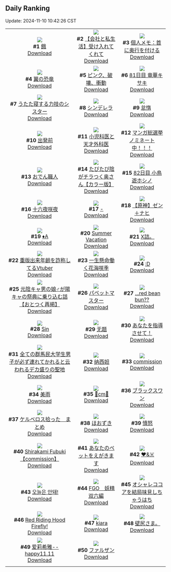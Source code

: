 ## Daily Ranking
Update: 2024-11-10 10:42:26 CST

|      |      |      |
| :----: | :----: | :----: |
| ![](https://i.pixiv.re/c/240x480/img-master/img/2024/11/07/00/00/05/124059732_p0_master1200.jpg)<br>**#1** [餓](https://www.pixiv.net/artworks/124059732)<br>[Download](https://i.pixiv.re/img-original/img/2024/11/07/00/00/05/124059732_p0.jpg) | ![](https://i.pixiv.re/c/240x480/img-master/img/2024/11/08/12/00/12/124097185_p0_master1200.jpg)<br>**#2** [【会社と私生活】受け入れてくれて](https://www.pixiv.net/artworks/124097185)<br>[Download](https://i.pixiv.re/img-original/img/2024/11/08/12/00/12/124097185_p0.jpg) | ![](https://i.pixiv.re/c/240x480/img-master/img/2024/11/07/06/00/04/124065876_p0_master1200.jpg)<br>**#3** [個人メモ：首に奥行を付ける](https://www.pixiv.net/artworks/124065876)<br>[Download](https://i.pixiv.re/img-original/img/2024/11/07/06/00/04/124065876_p0.jpg) |
| ![](https://i.pixiv.re/c/240x480/img-master/img/2024/11/08/07/30/01/124093793_p0_master1200.jpg)<br>**#4** [翼の恐竜](https://www.pixiv.net/artworks/124093793)<br>[Download](https://i.pixiv.re/img-original/img/2024/11/08/07/30/01/124093793_p0.jpg) | ![](https://i.pixiv.re/c/240x480/img-master/img/2024/11/07/21/21/19/124081599_p0_master1200.jpg)<br>**#5** [ピンク、破壊、衝動](https://www.pixiv.net/artworks/124081599)<br>[Download](https://i.pixiv.re/img-original/img/2024/11/07/21/21/19/124081599_p0.jpg) | ![](https://i.pixiv.re/c/240x480/img-master/img/2024/11/07/12/52/22/124070993_p0_master1200.jpg)<br>**#6** [81日目 竜華キサキ](https://www.pixiv.net/artworks/124070993)<br>[Download](https://i.pixiv.re/img-original/img/2024/11/07/12/52/22/124070993_p0.png) |
| ![](https://i.pixiv.re/c/240x480/img-master/img/2024/11/08/19/50/57/124106175_p0_master1200.jpg)<br>**#7** [うたた寝する力技のシスター](https://www.pixiv.net/artworks/124106175)<br>[Download](https://i.pixiv.re/img-original/img/2024/11/08/19/50/57/124106175_p0.jpg) | ![](https://i.pixiv.re/c/240x480/img-master/img/2024/11/08/00/00/17/124086847_p0_master1200.jpg)<br>**#8** [シンデレラ](https://www.pixiv.net/artworks/124086847)<br>[Download](https://i.pixiv.re/img-original/img/2024/11/08/00/00/17/124086847_p0.jpg) | ![](https://i.pixiv.re/c/240x480/img-master/img/2024/11/07/11/34/30/124069802_p0_master1200.jpg)<br>**#9** [怠惰](https://www.pixiv.net/artworks/124069802)<br>[Download](https://i.pixiv.re/img-original/img/2024/11/07/11/34/30/124069802_p0.png) |
| ![](https://i.pixiv.re/c/240x480/img-master/img/2024/11/08/00/00/17/124086849_p0_master1200.jpg)<br>**#10** [出発前](https://www.pixiv.net/artworks/124086849)<br>[Download](https://i.pixiv.re/img-original/img/2024/11/08/00/00/17/124086849_p0.png) | ![](https://i.pixiv.re/c/240x480/img-master/img/2024/11/07/20/34/12/124080141_p0_master1200.jpg)<br>**#11** [小児科医と天才外科医](https://www.pixiv.net/artworks/124080141)<br>[Download](https://i.pixiv.re/img-original/img/2024/11/07/20/34/12/124080141_p0.png) | ![](https://i.pixiv.re/c/240x480/img-master/img/2024/11/08/08/44/19/124094698_p0_master1200.jpg)<br>**#12** [マンガ総選挙ノミネート中！！！](https://www.pixiv.net/artworks/124094698)<br>[Download](https://i.pixiv.re/img-original/img/2024/11/08/08/44/19/124094698_p0.jpg) |
| ![](https://i.pixiv.re/c/240x480/img-master/img/2024/11/08/20/30/01/124107421_p0_master1200.jpg)<br>**#13** [おでん職人](https://www.pixiv.net/artworks/124107421)<br>[Download](https://i.pixiv.re/img-original/img/2024/11/08/20/30/01/124107421_p0.png) | ![](https://i.pixiv.re/c/240x480/img-master/img/2024/11/07/00/00/14/124059774_p0_master1200.jpg)<br>**#14** [たびたび陰がチラつく奥さん【カラー版】](https://www.pixiv.net/artworks/124059774)<br>[Download](https://i.pixiv.re/img-original/img/2024/11/07/00/00/14/124059774_p0.jpg) | ![](https://i.pixiv.re/c/240x480/img-master/img/2024/11/08/13/58/53/124099015_p0_master1200.jpg)<br>**#15** [82日目 小鳥遊ホシノ](https://www.pixiv.net/artworks/124099015)<br>[Download](https://i.pixiv.re/img-original/img/2024/11/08/13/58/53/124099015_p0.png) |
| ![](https://i.pixiv.re/c/240x480/img-master/img/2024/11/07/17/31/03/124075351_p0_master1200.jpg)<br>**#16** [十六夜咲夜](https://www.pixiv.net/artworks/124075351)<br>[Download](https://i.pixiv.re/img-original/img/2024/11/07/17/31/03/124075351_p0.jpg) | ![](https://i.pixiv.re/c/240x480/img-master/img/2024/11/07/00/00/11/124059762_p0_master1200.jpg)<br>**#17** [-](https://www.pixiv.net/artworks/124059762)<br>[Download](https://i.pixiv.re/img-original/img/2024/11/07/00/00/11/124059762_p0.jpg) | ![](https://i.pixiv.re/c/240x480/img-master/img/2024/11/07/18/16/11/124076462_p0_master1200.jpg)<br>**#18** [【原神】ゼン＋ナヒ](https://www.pixiv.net/artworks/124076462)<br>[Download](https://i.pixiv.re/img-original/img/2024/11/07/18/16/11/124076462_p0.jpg) |
| ![](https://i.pixiv.re/c/240x480/img-master/img/2024/11/08/00/19/42/124087791_p0_master1200.jpg)<br>**#19** [♦A](https://www.pixiv.net/artworks/124087791)<br>[Download](https://i.pixiv.re/img-original/img/2024/11/08/00/19/42/124087791_p0.jpg) | ![](https://i.pixiv.re/c/240x480/img-master/img/2024/11/07/18/53/07/124077320_p0_master1200.jpg)<br>**#20** [Summer Vacation](https://www.pixiv.net/artworks/124077320)<br>[Download](https://i.pixiv.re/img-original/img/2024/11/07/18/53/07/124077320_p0.png) | ![](https://i.pixiv.re/c/240x480/img-master/img/2024/11/07/17/34/12/124075408_p0_master1200.jpg)<br>**#21** [X詰。](https://www.pixiv.net/artworks/124075408)<br>[Download](https://i.pixiv.re/img-original/img/2024/11/07/17/34/12/124075408_p0.jpg) |
| ![](https://i.pixiv.re/c/240x480/img-master/img/2024/11/08/21/02/58/124108548_p0_master1200.jpg)<br>**#22** [重版出来年齢を詐称してるVtuber](https://www.pixiv.net/artworks/124108548)<br>[Download](https://i.pixiv.re/img-original/img/2024/11/08/21/02/58/124108548_p0.png) | ![](https://i.pixiv.re/c/240x480/img-master/img/2024/11/07/18/01/43/124076140_p0_master1200.jpg)<br>**#23** [一生懸命働く花海咲季](https://www.pixiv.net/artworks/124076140)<br>[Download](https://i.pixiv.re/img-original/img/2024/11/07/18/01/43/124076140_p0.png) | ![](https://i.pixiv.re/c/240x480/img-master/img/2024/11/07/13/36/33/124071632_p0_master1200.jpg)<br>**#24** [:D](https://www.pixiv.net/artworks/124071632)<br>[Download](https://i.pixiv.re/img-original/img/2024/11/07/13/36/33/124071632_p0.jpg) |
| ![](https://i.pixiv.re/c/240x480/img-master/img/2024/11/08/12/01/55/124097276_p0_master1200.jpg)<br>**#25** [元陰キャ男の娘♂が陽キャの祭典に乗り込む話【おとつく再掲】](https://www.pixiv.net/artworks/124097276)<br>[Download](https://i.pixiv.re/img-original/img/2024/11/08/12/01/55/124097276_p0.jpg) | ![](https://i.pixiv.re/c/240x480/img-master/img/2024/11/08/07/08/15/124093566_p0_master1200.jpg)<br>**#26** [パペットマスター](https://www.pixiv.net/artworks/124093566)<br>[Download](https://i.pixiv.re/img-original/img/2024/11/08/07/08/15/124093566_p0.jpg) | ![](https://i.pixiv.re/c/240x480/img-master/img/2024/11/07/00/00/06/124059740_p0_master1200.jpg)<br>**#27** [...red bean bun??](https://www.pixiv.net/artworks/124059740)<br>[Download](https://i.pixiv.re/img-original/img/2024/11/07/00/00/06/124059740_p0.jpg) |
| ![](https://i.pixiv.re/c/240x480/img-master/img/2024/11/07/00/30/01/124061061_p0_master1200.jpg)<br>**#28** [Sin](https://www.pixiv.net/artworks/124061061)<br>[Download](https://i.pixiv.re/img-original/img/2024/11/07/00/30/01/124061061_p0.jpg) | ![](https://i.pixiv.re/c/240x480/img-master/img/2024/11/07/00/37/51/124061328_p0_master1200.jpg)<br>**#29** [无题](https://www.pixiv.net/artworks/124061328)<br>[Download](https://i.pixiv.re/img-original/img/2024/11/07/00/37/51/124061328_p0.jpg) | ![](https://i.pixiv.re/c/240x480/img-master/img/2024/11/08/16/08/00/124100899_p0_master1200.jpg)<br>**#30** [あなたを指導させて！](https://www.pixiv.net/artworks/124100899)<br>[Download](https://i.pixiv.re/img-original/img/2024/11/08/16/08/00/124100899_p0.jpg) |
| ![](https://i.pixiv.re/c/240x480/img-master/img/2024/11/07/12/05/14/124070294_p0_master1200.jpg)<br>**#31** [全ての群馬民大学生男子が必ず連れてかれると云われるデカ盛りの聖地](https://www.pixiv.net/artworks/124070294)<br>[Download](https://i.pixiv.re/img-original/img/2024/11/07/12/05/14/124070294_p0.jpg) | ![](https://i.pixiv.re/c/240x480/img-master/img/2024/11/07/00/00/21/124059823_p0_master1200.jpg)<br>**#32** [纳西妲](https://www.pixiv.net/artworks/124059823)<br>[Download](https://i.pixiv.re/img-original/img/2024/11/07/00/00/21/124059823_p0.jpg) | ![](https://i.pixiv.re/c/240x480/img-master/img/2024/11/07/20/27/14/124079915_p0_master1200.jpg)<br>**#33** [commission](https://www.pixiv.net/artworks/124079915)<br>[Download](https://i.pixiv.re/img-original/img/2024/11/07/20/27/14/124079915_p0.png) |
| ![](https://i.pixiv.re/c/240x480/img-master/img/2024/11/07/22/26/38/124083764_p0_master1200.jpg)<br>**#34** [美雨](https://www.pixiv.net/artworks/124083764)<br>[Download](https://i.pixiv.re/img-original/img/2024/11/07/22/26/38/124083764_p0.jpg) | ![](https://i.pixiv.re/c/240x480/img-master/img/2024/11/07/20/36/32/124080196_p0_master1200.jpg)<br>**#35** [💝cm💝](https://www.pixiv.net/artworks/124080196)<br>[Download](https://i.pixiv.re/img-original/img/2024/11/07/20/36/32/124080196_p0.png) | ![](https://i.pixiv.re/c/240x480/img-master/img/2024/11/07/00/00/12/124059763_p0_master1200.jpg)<br>**#36** [ブラックスワン](https://www.pixiv.net/artworks/124059763)<br>[Download](https://i.pixiv.re/img-original/img/2024/11/07/00/00/12/124059763_p0.png) |
| ![](https://i.pixiv.re/c/240x480/img-master/img/2024/11/08/18/35/55/124104121_p0_master1200.jpg)<br>**#37** [ケルベロス拾った　まとめ](https://www.pixiv.net/artworks/124104121)<br>[Download](https://i.pixiv.re/img-original/img/2024/11/08/18/35/55/124104121_p0.jpg) | ![](https://i.pixiv.re/c/240x480/img-master/img/2024/11/07/23/51/11/124086454_p0_master1200.jpg)<br>**#38** [ほおずき](https://www.pixiv.net/artworks/124086454)<br>[Download](https://i.pixiv.re/img-original/img/2024/11/07/23/51/11/124086454_p0.jpg) | ![](https://i.pixiv.re/c/240x480/img-master/img/2024/11/08/00/28/35/124088059_p0_master1200.jpg)<br>**#39** [憤怒](https://www.pixiv.net/artworks/124088059)<br>[Download](https://i.pixiv.re/img-original/img/2024/11/08/00/28/35/124088059_p0.png) |
| ![](https://i.pixiv.re/c/240x480/img-master/img/2024/11/07/02/08/15/124063411_p0_master1200.jpg)<br>**#40** [Shirakami Fubuki【commission】](https://www.pixiv.net/artworks/124063411)<br>[Download](https://i.pixiv.re/img-original/img/2024/11/07/02/08/15/124063411_p0.jpg) | ![](https://i.pixiv.re/c/240x480/img-master/img/2024/11/07/21/42/32/124082288_p0_master1200.jpg)<br>**#41** [あなたのペットをえがきます](https://www.pixiv.net/artworks/124082288)<br>[Download](https://i.pixiv.re/img-original/img/2024/11/07/21/42/32/124082288_p0.jpg) | ![](https://i.pixiv.re/c/240x480/img-master/img/2024/11/08/01/37/14/124089686_p0_master1200.jpg)<br>**#42** [❤️&☠️](https://www.pixiv.net/artworks/124089686)<br>[Download](https://i.pixiv.re/img-original/img/2024/11/08/01/37/14/124089686_p0.png) |
| ![](https://i.pixiv.re/c/240x480/img-master/img/2024/11/07/19/16/35/124077972_p0_master1200.jpg)<br>**#43** [오늘은 안돼!](https://www.pixiv.net/artworks/124077972)<br>[Download](https://i.pixiv.re/img-original/img/2024/11/07/19/16/35/124077972_p0.png) | ![](https://i.pixiv.re/c/240x480/img-master/img/2024/11/07/11/59/30/124070112_p0_master1200.jpg)<br>**#44** [FGO　妖精双六編](https://www.pixiv.net/artworks/124070112)<br>[Download](https://i.pixiv.re/img-original/img/2024/11/07/11/59/30/124070112_p0.jpg) | ![](https://i.pixiv.re/c/240x480/img-master/img/2024/11/08/12/08/41/124097386_p0_master1200.jpg)<br>**#45** [オシャレココアを結局味見しちゃうはち](https://www.pixiv.net/artworks/124097386)<br>[Download](https://i.pixiv.re/img-original/img/2024/11/08/12/08/41/124097386_p0.png) |
| ![](https://i.pixiv.re/c/240x480/img-master/img/2024/11/07/22/17/06/124083462_p0_master1200.jpg)<br>**#46** [Red Riding Hood Firefly!](https://www.pixiv.net/artworks/124083462)<br>[Download](https://i.pixiv.re/img-original/img/2024/11/07/22/17/06/124083462_p0.png) | ![](https://i.pixiv.re/c/240x480/img-master/img/2024/11/07/10/32/36/124069037_p0_master1200.jpg)<br>**#47** [kiara](https://www.pixiv.net/artworks/124069037)<br>[Download](https://i.pixiv.re/img-original/img/2024/11/07/10/32/36/124069037_p0.jpg) | ![](https://i.pixiv.re/c/240x480/img-master/img/2024/11/08/22/38/23/124111543_p0_master1200.jpg)<br>**#48** [壁尻さま。](https://www.pixiv.net/artworks/124111543)<br>[Download](https://i.pixiv.re/img-original/img/2024/11/08/22/38/23/124111543_p0.jpg) |
| ![](https://i.pixiv.re/c/240x480/img-master/img/2024/11/08/11/34/14/124096782_p0_master1200.jpg)<br>**#49** [爱莉希雅--happy11.11](https://www.pixiv.net/artworks/124096782)<br>[Download](https://i.pixiv.re/img-original/img/2024/11/08/11/34/14/124096782_p0.jpg) | ![](https://i.pixiv.re/c/240x480/img-master/img/2024/11/08/00/04/26/124087242_p0_master1200.jpg)<br>**#50** [ファルザン](https://www.pixiv.net/artworks/124087242)<br>[Download](https://i.pixiv.re/img-original/img/2024/11/08/00/04/26/124087242_p0.jpg) |
|      |
